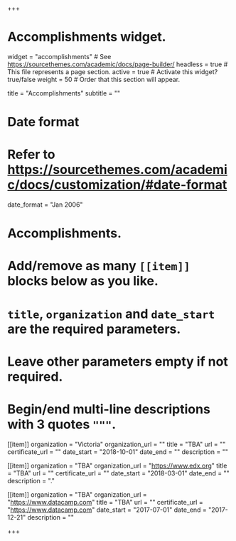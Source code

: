 +++
# Accomplishments widget.
widget = "accomplishments"  # See https://sourcethemes.com/academic/docs/page-builder/
headless = true  # This file represents a page section.
active = true  # Activate this widget? true/false
weight = 50  # Order that this section will appear.

title = "Accomplish&shy;ments"
subtitle = ""

# Date format
#   Refer to https://sourcethemes.com/academic/docs/customization/#date-format
date_format = "Jan 2006"

# Accomplishments.
#   Add/remove as many `[[item]]` blocks below as you like.
#   `title`, `organization` and `date_start` are the required parameters.
#   Leave other parameters empty if not required.
#   Begin/end multi-line descriptions with 3 quotes `"""`.

[[item]]
  organization = "Victoria"
  organization_url = ""
  title = "TBA"
  url = ""
  certificate_url = ""
  date_start = "2018-10-01"
  date_end = ""
  description = ""

[[item]]
  organization = "TBA"
  organization_url = "https://www.edx.org"
  title = "TBA"
  url = ""
  certificate_url = ""
  date_start = "2018-03-01"
  date_end = ""
  description = "."
  
[[item]]
  organization = "TBA"
  organization_url = "https://www.datacamp.com"
  title = "TBA"
  url = ""
  certificate_url = "https://www.datacamp.com"
  date_start = "2017-07-01"
  date_end = "2017-12-21"
  description = ""

+++
